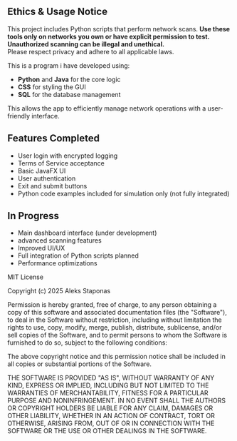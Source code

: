 ## Ethics & Usage Notice

This project includes Python scripts that perform network scans. **Use these tools only on networks you own or have explicit permission to test. Unauthorized scanning can be illegal and unethical.**  
Please respect privacy and adhere to all applicable laws.

This is a program i have developed using:

- **Python** and **Java** for the core logic
- **CSS** for styling the GUI
- **SQL** for the database management

This allows the app to efficiently manage network operations with a user-friendly interface.

## Features Completed

- User login with encrypted logging  
- Terms of Service acceptance  
- Basic JavaFX UI  
- User authentication  
- Exit and submit buttons  
- Python code examples included for simulation only (not fully integrated)
## In Progress

- Main dashboard interface (under development)  
- advanced scanning features  
- Improved UI/UX  
- Full integration of Python scripts planned  
- Performance optimizations

MIT License

Copyright (c) 2025 Aleks Staponas

Permission is hereby granted, free of charge, to any person obtaining a copy
of this software and associated documentation files (the "Software"), to deal
in the Software without restriction, including without limitation the rights
to use, copy, modify, merge, publish, distribute, sublicense, and/or sell
copies of the Software, and to permit persons to whom the Software is
furnished to do so, subject to the following conditions:

The above copyright notice and this permission notice shall be included in all
copies or substantial portions of the Software.

THE SOFTWARE IS PROVIDED "AS IS", WITHOUT WARRANTY OF ANY KIND, EXPRESS OR
IMPLIED, INCLUDING BUT NOT LIMITED TO THE WARRANTIES OF MERCHANTABILITY,
FITNESS FOR A PARTICULAR PURPOSE AND NONINFRINGEMENT. IN NO EVENT SHALL THE
AUTHORS OR COPYRIGHT HOLDERS BE LIABLE FOR ANY CLAIM, DAMAGES OR OTHER
LIABILITY, WHETHER IN AN ACTION OF CONTRACT, TORT OR OTHERWISE, ARISING FROM,
OUT OF OR IN CONNECTION WITH THE SOFTWARE OR THE USE OR OTHER DEALINGS IN THE
SOFTWARE.

